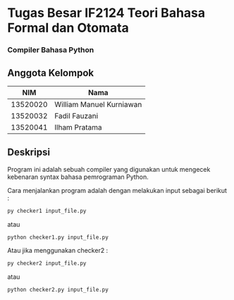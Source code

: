 # Tugas Besar IF2124 Teori Bahasa Formal dan Otomata
### Compiler Bahasa Python

## Anggota Kelompok
| NIM | Nama |
| --- | ---  |
| 13520020 | William Manuel Kurniawan |
| 13520032 | Fadil Fauzani |
| 13520041 | Ilham Pratama|

## Deskripsi

Program ini adalah sebuah compiler yang digunakan untuk mengecek kebenaran syntax bahasa pemrograman Python. 

Cara menjalankan program adalah dengan melakukan input sebagai berikut :

```bash
py checker1 input_file.py
```
atau
```bash
python checker1.py input_file.py
```

Atau jika menggunakan checker2 :

```bash
py checker2 input_file.py
```
atau
```bash
python checker2.py input_file.py
```
